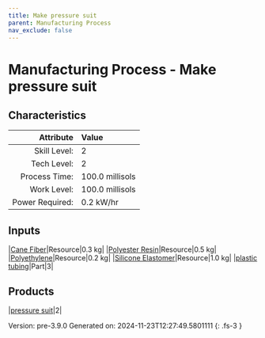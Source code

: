 ```yaml
---
title: Make pressure suit
parent: Manufacturing Process
nav_exclude: false
---
```

# Manufacturing Process - Make pressure suit


## Characteristics

| Attribute      | Value |
|--------:|:------|
|Skill Level:|2|
|Tech Level:|2|
|Process Time:|100.0 millisols|
|Work Level:|100.0 millisols|
|Power Required:|0.2 kW/hr|

## Inputs

|[Cane Fiber](../resource/cane-fiber.html)|Resource|0.3 kg|
|[Polyester Resin](../resource/polyester-resin.html)|Resource|0.5 kg|
|[Polyethylene](../resource/polyethylene.html)|Resource|0.2 kg|
|[Silicone Elastomer](../resource/silicone-elastomer.html)|Resource|1.0 kg|
|[plastic tubing](../part/plastic-tubing.html)|Part|3|

## Products

|[pressure suit](../part/pressure-suit.html)|2|


Version: pre-3.9.0 Generated on: 2024-11-23T12:27:49.5801111
{: .fs-3 }

